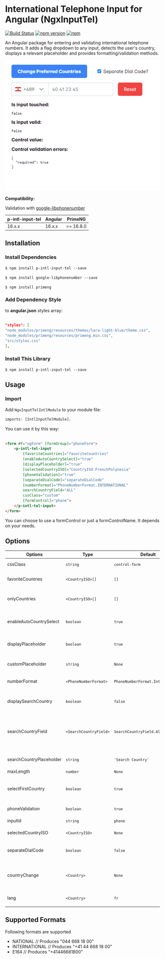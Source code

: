 # International Telephone Input for Angular (NgxInputTel)

[![Build Status](https://travis-ci.org/jlevot/p-intl-input-tel.svg?branch=master)](https://travis-ci.org/jlevot/p-intl-input-tel) [![npm version](https://badge.fury.io/js/ngx-intl-tel-input.svg)](https://badge.fury.io/js/p-intl-input-tel-intl) [![npm](https://img.shields.io/npm/dm/localeval.svg)](https://www.npmjs.com/package/p-intl-input-tel-intl)

An Angular package for entering and validating international telephone numbers. It adds a flag dropdown to any input, detects the user's country, displays a relevant placeholder and provides formatting/validation methods.

![alt](src/assets/p-intl-input-tel.gif)

**Compatibility:**

Validation with [google-libphonenumber](https://github.com/ruimarinho/google-libphonenumber)

| p-intl-input-tel | Angular | PrimeNG    |
|------------------|---------|------------|
| 16.x.x           | 16.x.x  | \>= 16.8.0 |

## Installation

### Install Dependencies

`$ npm install p-intl-input-tel --save`

`$ npm install google-libphonenumber --save`

`$ npm install primeng`

### Add Dependency Style

to **angular.json** styles array:

```json

"styles": [
"node_modules/primeng/resources/themes/lara-light-blue/theme.css",
"node_modules/primeng/resources/primeng.min.css",
"src/styles.css"
],

```

### Install This Library

`$ npm install p-intl-input-tel --save`

## Usage

### Import

Add `NgxInputTelIntlModule` to your module file:

```javascript
imports: [IntlInputTelModule];
```

You can use it by this way:

```html

<form #f="ngForm" [formGroup]="phoneForm">
    <p-intl-tel-input
        [favoriteCountries]="favoriteCountries"
        [enableAutoCountrySelect]="true"
        [displayPlaceholder]="true"
        [selectedCountryISO]="CountryISO.FrenchPolynesia"
        [phoneValidation]="true"
        [separateDialCode]="separateDialCode"
        [numberFormat]="PhoneNumberFormat.INTERNATIONAL"
        searchCountryField="ALL"
        cssClass="custom"
        [formControl]="phone">
    </p-intl-tel-input>
</form>
```

You can choose to use a formControl or just a formControlName. It depends on your needs.

## Options

| Options                  | Type                    | Default                           | Description                                                                                                   |
|--------------------------|-------------------------|-----------------------------------|---------------------------------------------------------------------------------------------------------------|
| cssClass                 | `string`                | `control-form`                    | Css class or your own custom one.                                                                             |
| favoriteCountries        | `<CountryISO>[]`        | `[]`                              | List of countries, which will appear at the top.                                                              |
| onlyCountries            | `<CountryISO>[]`        | `[]`                              | List of manually selected countries, which will appear in the dropdown.                                       |
| enableAutoCountrySelect  | `boolean`               | `true`                            | Toggle automatic country (flag) selection based on user input.                                                |
| displayPlaceholder       | `boolean`               | `true`                            | Input placeholder text, which adapts to the country selected.                                                 |
| customPlaceholder        | `string`                | `None`                            | Custom string to be inserted as a placeholder.                                                                |
| numberFormat             | `<PhoneNumberFormat>`   | `PhoneNumberFormat.International` | Custom string to be inserted as a placeholder.                                                                |
| displaySearchCountry     | `boolean`               | `false`                           | Enables input search box for countries in the flag dropdown.                                                  |
| searchCountryField       | `<SearchCountryField> ` | `SearchCountryField.All`          | Customize which fields to search in, if `searchCountryFlag` is enabled. Use `SearchCountryField` helper enum. |
| searchCountryPlaceholder | `string`                | `'Search Country'`                | Placeholder value for `searchCountryField`                                                                    |
| maxLength                | `number`                | `None`                            | Add character limit.                                                                                          |
| selectFirstCountry       | `boolean`               | `true`                            | Selects first country from `preferredCountries` if is set. If not then uses main list.                        |
| phoneValidation          | `boolean`               | `true`                            | Disable phone validation.                                                                                     |
| inputId                  | `string`                | `phone`                           | Unique ID for `<input>` element.                                                                              |
| selectedCountryISO       | `<CountryISO>`          | `None`                            | Set specific country on load.                                                                                 |
| separateDialCode         | `boolean`               | `false`                           | Visually separate dialcode into the drop down element.                                                        |
| countryChange            | `<Country>`             | `None`                            | Emits country value when the user selects a country from the dropdown.                                        |
| lang                     | `<Country>`             | `fr`                              | Language used for country name display and search.                                                            |

## Supported Formats

Following formats are supported

- NATIONAL // Produces "044 668 18 00"
- INTERNATIONAL // Produces "+41 44 668 18 00"
- E164 // Produces "+41446681800"

